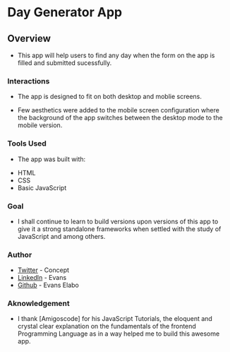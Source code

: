 # Day Generator App

## Overview

- This app will help users to find any day when the form on the app is filled and submitted sucessfully.

### Interactions

- The app is designed to fit on both desktop and moblie screens.

- Few aesthetics were added to the mobile screen configuration where the background of the app switches between the desktop mode to the mobile version.

### Tools Used

- The app was built with: 
 * HTML
 * CSS
 * Basic JavaScript

### Goal

- I shall continue to learn to build versions upon versions of this app to give it a strong standalone frameworks when settled with the study of JavaScript and among others.

### Author

 - [Twitter](https://twitter.com/theEvansElabo_) - Concept
 - [LinkedIn](https://linkedin.com/in/evans-elabo) - Evans
 - [Github](https://github.com/ellaboevans) - Evans Elabo

### Aknowledgement

- I thank [Amigoscode] for his JavaScript Tutorials, the eloquent and crystal clear explanation on the fundamentals of the frontend Programming Language as in a way helped me to build this awesome app.

